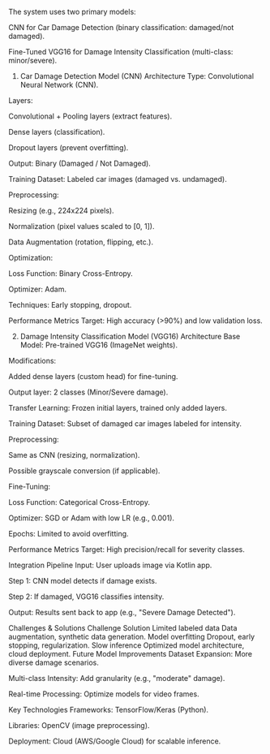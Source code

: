 The system uses two primary models:

CNN for Car Damage Detection (binary classification: damaged/not damaged).

Fine-Tuned VGG16 for Damage Intensity Classification (multi-class: minor/severe).

1. Car Damage Detection Model (CNN)
Architecture
Type: Convolutional Neural Network (CNN).

Layers:

Convolutional + Pooling layers (extract features).

Dense layers (classification).

Dropout layers (prevent overfitting).

Output: Binary (Damaged / Not Damaged).

Training
Dataset: Labeled car images (damaged vs. undamaged).

Preprocessing:

Resizing (e.g., 224x224 pixels).

Normalization (pixel values scaled to [0, 1]).

Data Augmentation (rotation, flipping, etc.).

Optimization:

Loss Function: Binary Cross-Entropy.

Optimizer: Adam.

Techniques: Early stopping, dropout.

Performance Metrics
Target: High accuracy (>90%) and low validation loss.

2. Damage Intensity Classification Model (VGG16)
Architecture
Base Model: Pre-trained VGG16 (ImageNet weights).

Modifications:

Added dense layers (custom head) for fine-tuning.

Output layer: 2 classes (Minor/Severe damage).

Transfer Learning: Frozen initial layers, trained only added layers.

Training
Dataset: Subset of damaged car images labeled for intensity.

Preprocessing:

Same as CNN (resizing, normalization).

Possible grayscale conversion (if applicable).

Fine-Tuning:

Loss Function: Categorical Cross-Entropy.

Optimizer: SGD or Adam with low LR (e.g., 0.001).

Epochs: Limited to avoid overfitting.

Performance Metrics
Target: High precision/recall for severity classes.

Integration Pipeline
Input: User uploads image via Kotlin app.

Step 1: CNN model detects if damage exists.

Step 2: If damaged, VGG16 classifies intensity.

Output: Results sent back to app (e.g., "Severe Damage Detected").

Challenges & Solutions
Challenge	Solution
Limited labeled data	Data augmentation, synthetic data generation.
Model overfitting	Dropout, early stopping, regularization.
Slow inference	Optimized model architecture, cloud deployment.
Future Model Improvements
Dataset Expansion: More diverse damage scenarios.

Multi-class Intensity: Add granularity (e.g., "moderate" damage).

Real-time Processing: Optimize models for video frames.

Key Technologies
Frameworks: TensorFlow/Keras (Python).

Libraries: OpenCV (image preprocessing).

Deployment: Cloud (AWS/Google Cloud) for scalable inference.
